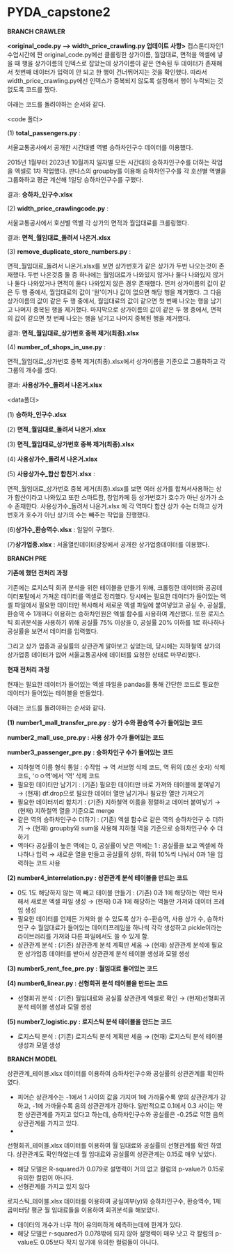 ﻿# PYDA_capstone2
**BRANCH CRAWLER**

**<original_code.py --> width_price_crawling.py 업데이트 사항>**
캡스톤디자인1 수업시간에 짠 original_code.py에선 클롤링한 상가이름, 월임대료, 면적을 엑셀에 넣을 때 행을 상가이름의 인덱스로 잡았는데 상가이름이 같은 연속된 두 데이터가 존재해서 첫번째 데이터가 입력이 안 되고 한 행이 건너뛰어지는 것을 확인했다. 따라서 width_price_crawling.py에선 인덱스가 중복되지 않도록 설정해서 행이 누락되는 것 없도록 코드를 짰다.

아래는 코드를 돌려야하는 순서와 같다.

<code 폴더>

(1) **total_passengers.py** : 

서울교통공사에서 공개한 시간대별 역별 승하차인구수 데이터를 이용했다.

2015년 1월부터 2023년 10월까지 일자별 모든 시간대의 승하차인구수를 더하는 작업을 엑셀로 1차 작업했다.
판다스의 groupby를 이용해 승하차인구수를 각 호선별 역별을 그룹화하고 평균 계산해 1일당 승하차인구수를 구했다.

결과: **승하차_인구수.xlsx**

(2) **width_price_crawlingcode.py** : 

서울교통공사에서 호선별 역별 각 상가의 면적과 월임대료를 크롤링했다.

결과: **면적_월임대료_돌려서 나온거.xlsx**

(3) **remove_duplicate_store_numbers.py** : 

면적_월임대료_돌려서 나온거.xlsx를 보면 상가번호가 같은 상가가 두번 나오는것이 존재했다. 두번 나온것중 둘 중 하나에는 월임대료가 나와있지 않거나 둘다 나와있지 않거나 둘다 나와있거나 면적이 둘다 나와있지 않은 경우 존재했다.
먼저 상가이름의 값이 같은 두 행 중에서, 월임대료의 값이 '원'이거나 값이 없으면 해당 행을 제거했다.
그 다음 상가이름의 값이 같은 두 행 중에서, 월임대료의 값이 같으면 첫 번째 나오는 행을 남기고 나머지 중복된 행을 제거했다.
마지막으로 상가이름의 값이 같은 두 행 중에서, 면적의 값이 같으면 첫 번째 나오는 행을 남기고 나머지 중복된 행을 제거했다.

결과: **면적_월임대료_상가번호 중복 제거(최종).xlsx**

(4) **number_of_shops_in_use.py** : 

면적_월임대료_상가번호 중복 제거(최종).xlsx에서 상가이름을 기준으로 그룹화하고 각 그룹의 개수를 셌다.

결과: **사용상가수_돌려서 나온거.xlsx**

<data폴더>

(1) **승하차_인구수.xlsx**

(2) **면적_월임대료_돌려서 나온거.xlsx**

(3) **면적_월임대료_상가번호 중복 제거(최종).xlsx**

(4) **사용상가수_돌려서 나온거.xlsx**

(5) **사용상가수_합산 합친거.xlsx** : 

면적_월임대료_상가번호 중복 제거(최종).xlsx를 보면 여러 상가를 합쳐서사용하는 상가 합산이라고 나와있고 또한 스마트팜, 창업카페 등 상가번호가 호수가 아닌 상가가 소수 존재한다.
사용상가수_돌려서 나온거.xlsx 에 각 역마다 합산 상가 수는 더하고 상가번호가 호수가 아닌 상가의 수는 빼주는 작업을 진행했다.

(6)**상가수_환승역수.xlsx** : 일일이 구했다.

(7)**상가업종.xlsx** : 서울열린데이터광장에서 공개한 상가업종데이터를 이용했다.

**BRANCH PRE**

**기존에 했던 전처리 과정**

기존에는 로지스틱 회귀 분석을 위한 테이블을 만들기 위해,  크롤링한 데이터와 공공데이터포탈에서 가져온 데이터를 엑셀로 정리했다. 당시에는 필요한 데이터가 들어있는 엑셀 파일에서 필요한 데이터만 복사해서 새로운 엑셀 파일에 붙여넣었고 공실 수, 공실률, 환승역 수 1개마다 이용하는 승하차인원은 엑셀 함수를 사용하여 계산했다. 또한 로지스틱 회귀분석을 사용하기 위해 공실률 75% 이상을 0, 공실률 20% 이하를 1로 하나하나 공실률을 보면서 데이터를 입력했다. 

그리고 상가 업종과 공실률의 상관관계 알아보고 싶었는데, 당시에는 지하철역 상가의 상가업종 데이터가 없어 서울교통공사에 데이터를 요청한 상태로 마무리했다.

**현재 전처리 과정**

현재는 필요한 데이터가 들어있는 엑셀 파일을 pandas를 통해 간단한 코드로 필요한 데이터가 들어있는 테이블을 만들었다.

아래는 코드를 돌려야하는 순서와 같다.

**(1)** **number1_mall_transfer_pre.py : 상가 수와 환승역 수가 들어있는 코드**

**number2_mall_use_pre.py : 사용 상가 수가 들어있는 코드**

**number3_passenger_pre.py :  승하차인구 수가 들어있는 코드**

- 지하철역 이름 형식 통일 : 수작업 → 역 서브명 삭제 코드, 역 뒤의 (호선 숫자) 삭제 코드, ‘ㅇㅇ역’에서 ‘역’ 삭제 코드
- 필요한 데이터만 남기기 : (기존) 필요한 데이터만 바로 가져와 테이블에 붙여넣기 → (현재) df.drop으로 필요한 데이터 열만 남기거나 필요한 열만 가져오기
- 필요한 데이터끼리 합치기 : (기존) 지하철역 이름을 정렬하고 데이터 붙여넣기 → (현재) 지하철역 열을 기준으로 merge
- 같은 역의 승하차인구수 더하기 : (기존) 엑셀 함수로 같은 역의 승하차인구 수 더하기 → (현재) groupby와 sum을 사용해 지하철 역을 기준으로 승하차인구수 수 더하기
- 역마다 공실률이 높은 역에는 0, 공실률이 낮은 역에는 1 : 공실률을 보고 엑셀에 하나하나 입력 → 새로운 열을 만들고 공실률의 상위, 하위 10%씩 나눠서 0과 1을 입력하는 코드 사용

**(2) number4_interrelation.py : 상관관계 분석 테이블을 만드는 코드**

- 0도 1도 해당하지 않는 역 빼고 테이블 만들기 : (기존) 0과 1에 해당하는 역만 복사해서 새로운 엑셀 파일 생성 → (현재) 0과 1에 해당하는 역들만 가져와 데이터 프레임 생성
- 필요한 데이터를 언제든 가져와 쓸 수 있도록 상가 수-환승역, 사용 상가 수, 승하차 인구 수 월임대료가 들어있는 데이터프레임을 하나씩 각각 생성하고 pickle이라는 라이브러리를 가져와 다른 파일에서도 쓸 수 있게 함.
- 상관관계 분석 : (기존) 상관관계 분석 계획만 세움 → (현재) 상관관계 분석에 필요한 상가업종 데이터를 받아서 상관관계 분석 테이블 생성과 모델 생성

**(3) number5_rent_fee_pre.py : 월임대료 들어있는 코드**

**(4) number6_linear.py : 선형회귀 분석 테이블을 만드는 코드**

- 선형회귀 분석 : (기존) 월임대료와 공실률 상관관계 엑셀로 확인 → (현재)선형회귀 분석 테이블 생성과 모델 생성

**(5) number7_logistic.py : 로지스틱 분석 테이블을 만드는 코드**

- 로지스틱 분석 : (기존) 로지스틱 분석 계획만 세움 → (현재) 로지스틱 분석 테이블 생성과 모델 생성

**BRANCH MODEL**

상관관계_테이블.xlsx 데이터를 이용하여 승하차인구수와 공실률의 상관관계를 확인하였다.

- 피어슨 상관계수는 -1에서 1 사이의 값을 가지며 1에 가까울수록 양의 상관관계가 강하고, -1에 가까울수록 음의 상관관계가 강하다. 일반적으로 0.1에서 0.3 사이는 약한 상관관계를 가지고 있다고 하는데, 승하차인구수와 공실률은 -0.25로 약한 음의 상관관계를 가지고 있다.
- 

선형회귀_테이블.xlsx 데이터를 이용하여 월 임대료와 공실률의 선형관계를 확인 하였다.
상관관계도 확인하였는데 월 임대료와 공실률의 상관관계는 0.15로 매우 낮았다.

- 해당 모델은 R-squared가 0.079로 설명력이 거의 없고 컬럼의 p-value가 0.15로 유의한 컬럼이 아니다.
- 선형관계를 가지고 있지 않다

로지스틱_테이블.xlsx 데이터를 이용하여 공실여부(y)와 승하차인구수, 환승역수, 1제곱미터당 평균 월 임대료들을 이용하여 회귀분석을 해보았다.

- 데이터의 개수가 너무 적어 유의미하게 예측하는데에 한계가 있다.
- 해당 모델은 r-squared가 0.078밖에 되지 않아 설명력이 매우 낫고 각 칼럼의 p-value도 0.05보다 작지 않기에 유의한 컬럼들이 아니다.
